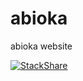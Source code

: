 # abioka
abioka website

[![StackShare](http://img.shields.io/badge/tech-stack-0690fa.svg?style=flat)](http://stackshare.io/tugrulelmas/abioka)
